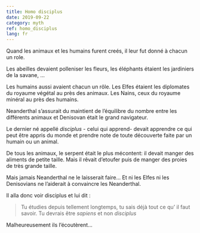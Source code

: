 ```yaml
---
title: Homo disciplus
date: 2019-09-22
category: myth
ref: homo_disciplus
lang: fr
---
```


Quand les animaux et les humains furent creés, il leur fut donné à chacun un role.

Les abeilles devaient polleniser les fleurs, les éléphants étaient les jardiniers de la savane, ...

Les humains aussi avaient chacun un rôle. Les Elfes étaient les diplomates du royaume végétal au près des animaux. Les Nains, ceux du royaume minéral au près des humains. 

Neanderthal s’assurait du maintient de l’équilibre du nombre entre les différents animaux et Denisovan était le grand navigateur. 

Le dernier né appellé *disciplus* - celui qui apprend- devait apprendre ce qui peut être appris du monde et prendre note de toute découverte faite par un humain ou un animal.

De tous les animaux, le serpent était le plus mécontent: il devait manger des aliments de petite taille. Mais il rêvait d’etoufer puis de manger des proies de très grande taille.

Mais jamais Neanderthal ne le laisserait faire... Et ni les Elfes ni les Denisovians ne l’aiderait à convaincre les Neanderthal.

Il alla donc voir disciplus et lui dit :

> Tu étudies depuis tellement longtemps, tu sais déjà tout ce qu’ il faut savoir. Tu devrais être *sapiens* et non *disciplus*

Malheureusement ils l’écoutèrent...